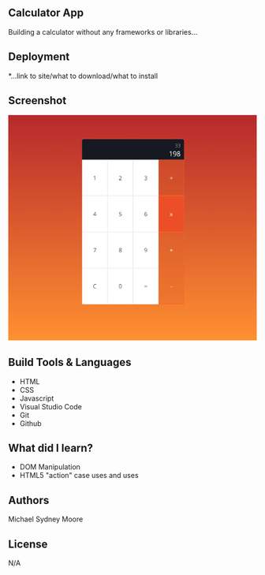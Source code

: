 ## Calculator App
Building a calculator without any frameworks or libraries... 

## Deployment
*...link to site/what to download/what to install
## Screenshot
![](images/calc-closeup-screenshot.png)
## Build Tools & Languages
- HTML
- CSS
- Javascript
- Visual Studio Code
- Git
- Github

## What did I learn? 
- DOM Manipulation 
- HTML5 "action" case uses and uses

## Authors 
Michael Sydney Moore 
## License 
N/A

